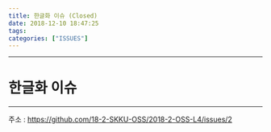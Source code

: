 ```yaml
---
title: 한글화 이슈 (Closed)
date: 2018-12-10 18:47:25
tags:
categories: ["ISSUES"]
---
```


	
*******************************************************

# 한글화 이슈
---
주소 : https://github.com/18-2-SKKU-OSS/2018-2-OSS-L4/issues/2
